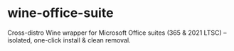 # wine-office-suite
Cross-distro Wine wrapper for Microsoft Office suites (365 &amp; 2021 LTSC) – isolated, one-click install &amp; clean removal. 

